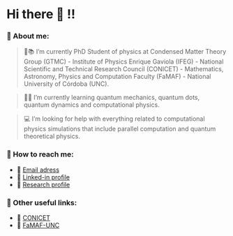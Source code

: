 # Hi there 👋 :bangbang:

### :red_circle: About me:
> 🔭:books: I’m currently PhD Student of physics at Condensed Matter Theory Group (GTMC) - Institute of Physics Enrique Gaviola (IFEG) - National Scientific and Technical Research Council (CONICET) - Mathematics, Astronomy, Physics and Computation Faculty (FaMAF) - National University of Córdoba (UNC).

> 🌱:bow: I’m currently learning quantum mechanics, quantum dots, quantum dynamics and computational physics.

> :computer: I’m looking for help with everything related to computational physics simulations that include parallel computation and quantum theoretical physics.

### :red_circle: How to reach me:
- :e-mail: [Email adress](martinmendez@mi.unc.edu.ar)
- :briefcase: [Linked-in profile](https://www.linkedin.com/in/mendez-martin/)
- :microscope: [Research profile](https://www.conicet.gov.ar/new_scp/detalle.php?id=61676&keywords=&datos_academicos=yes)
### :red_circle: Other useful links:
- :school: [CONICET](https://www.conicet.gov.ar/)
- :school: [FaMAF-UNC](https://www.famaf.unc.edu.ar/)

<!--
**mendzmartin/mendzmartin** is a ✨ _special_ ✨ repository because its `README.md` (this file) appears on your GitHub profile.

Here are some ideas to get you started:

- 🔭 I’m currently working on ...
- 🌱 I’m currently learning ...
- 👯 I’m looking to collaborate on ...
- 🤔 I’m looking for help with ...
- 💬 Ask me about ...
- 📫 How to reach me: ...
- 😄 Pronouns: ...
- ⚡ Fun fact: ...
-->
